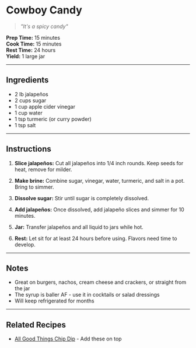 # Cowboy Candy
> *"It's a spicy candy"*

**Prep Time:** 15 minutes  
**Cook Time:** 15 minutes  
**Rest Time:** 24 hours  
**Yield:** 1 large jar

---

## Ingredients
- 2 lb jalapeños
- 2 cups sugar
- 1 cup apple cider vinegar
- 1 cup water
- 1 tsp turmeric (or curry powder)
- 1 tsp salt

---

## Instructions
1. **Slice jalapeños:** Cut all jalapeños into 1/4 inch rounds. Keep seeds for heat, remove for milder.

2. **Make brine:** Combine sugar, vinegar, water, turmeric, and salt in a pot. Bring to simmer.

3. **Dissolve sugar:** Stir until sugar is completely dissolved.

4. **Add jalapeños:** Once dissolved, add jalapeño slices and simmer for 10 minutes.

5. **Jar:** Transfer jalapeños and all liquid to jars while hot. 

6. **Rest:** Let sit for at least 24 hours before using. Flavors need time to develop.

---

## Notes
- Great on burgers, nachos, cream cheese and crackers, or straight from the jar
- The syrup is baller AF - use it in cocktails or salad dressings
- Will keep refrigerated for months

---

## Related Recipes
- [All Good Things Chip Dip](../sides/all-good-things-chip-dip.md) - Add these on top
